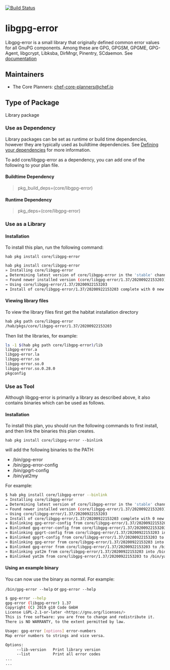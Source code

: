 [![Build Status](https://dev.azure.com/chefcorp-partnerengineering/Chef%20Base%20Plans/_apis/build/status/chef-base-plans.libgpg-error?branchName=master)](https://dev.azure.com/chefcorp-partnerengineering/Chef%20Base%20Plans/_build/latest?definitionId=259&branchName=master)

# libgpg-error

Libgpg-error is a small library that originally defined common error values for all GnuPG components. Among these are GPG, GPGSM, GPGME, GPG-Agent, libgcrypt, Libksba, DirMngr, Pinentry, SCdaemon.  See [documentation](https://www.gnupg.org/software/libgpg-error/index.html)

## Maintainers

* The Core Planners: <chef-core-planners@chef.io>

## Type of Package

Library package

### Use as Dependency

Library packages can be set as runtime or build time dependencies, however they are typically used as buildtime dependencies. See [Defining your dependencies](https://www.habitat.sh/docs/developing-packages/developing-packages/#sts=Define%20Your%20Dependencies) for more information.

To add core/libgpg-error as a dependency, you can add one of the following to your plan file.

#### Buildtime Dependency

> pkg_build_deps=(core/libgpg-error)

#### Runtime Dependency

> pkg_deps=(core/libgpg-error)

### Use as a Library

#### Installation

To install this plan, run the following command:

``hab pkg install core/libgpg-error``

```bash
hab pkg install core/libgpg-error
» Installing core/libgpg-error
☁ Determining latest version of core/libgpg-error in the 'stable' channel
→ Found newer installed version (core/libgpg-error/1.37/20200922153203) than remote version (core/libgpg-error/1.37/20200416080305)
→ Using core/libgpg-error/1.37/20200922153203
★ Install of core/libgpg-error/1.37/20200922153203 complete with 0 new packages installed.
```

#### Viewing library files

To view the library files first get the habitat installation directory

```bash
hab pkg path core/libgpg-error
/hab/pkgs/core/libgpg-error/1.37/20200922153203
```

Then list the libraries, for example:

```bash
ls -1 $(hab pkg path core/libgpg-error)/lib
libgpg-error.a
libgpg-error.la
libgpg-error.so
libgpg-error.so.0
libgpg-error.so.0.28.0
pkgconfig
```

### Use as Tool

Although libgpg-error is primarily a library as described above, it also contains binaries which can be used as follows.

#### Installation

To install this plan, you should run the following commands to first install, and then link the binaries this plan creates.

``hab pkg install core/libgpg-error --binlink``

will add the following binaries to the PATH:

* /bin/gpg-error
* /bin/gpg-error-config
* /bin/gpgrt-config
* /bin/yat2my

For example:

```bash
$ hab pkg install core/libgpg-error --binlink
» Installing core/libgpg-error
☁ Determining latest version of core/libgpg-error in the 'stable' channel
→ Found newer installed version (core/libgpg-error/1.37/20200922153203) than remote version (core/libgpg-error/1.37/20200416080305)
→ Using core/libgpg-error/1.37/20200922153203
★ Install of core/libgpg-error/1.37/20200922153203 complete with 0 new packages installed.
» Binlinking gpg-error-config from core/libgpg-error/1.37/20200922153203 into /bin
★ Binlinked gpg-error-config from core/libgpg-error/1.37/20200922153203 to /bin/gpg-error-config
» Binlinking gpgrt-config from core/libgpg-error/1.37/20200922153203 into /bin
★ Binlinked gpgrt-config from core/libgpg-error/1.37/20200922153203 to /bin/gpgrt-config
» Binlinking gpg-error from core/libgpg-error/1.37/20200922153203 into /bin
★ Binlinked gpg-error from core/libgpg-error/1.37/20200922153203 to /bin/gpg-error
» Binlinking yat2m from core/libgpg-error/1.37/20200922153203 into /bin
★ Binlinked yat2m from core/libgpg-error/1.37/20200922153203 to /bin/yat2m
```

#### Using an example binary

You can now use the binary as normal.  For example:

``/bin/gpg-error --help`` or ``gpg-error --help``

```bash
$ gpg-error --help
gpg-error (libgpg-error) 1.37
Copyright (C) 2019 g10 Code GmbH
License LGPL-2.1-or-later <https://gnu.org/licenses/>
This is free software: you are free to change and redistribute it.
There is NO WARRANTY, to the extent permitted by law.

Usage: gpg-error [options] error-numbers
Map error numbers to strings and vice versa.

Options:
     --lib-version   Print library version
     --list          Print all error codes
...
...
```
